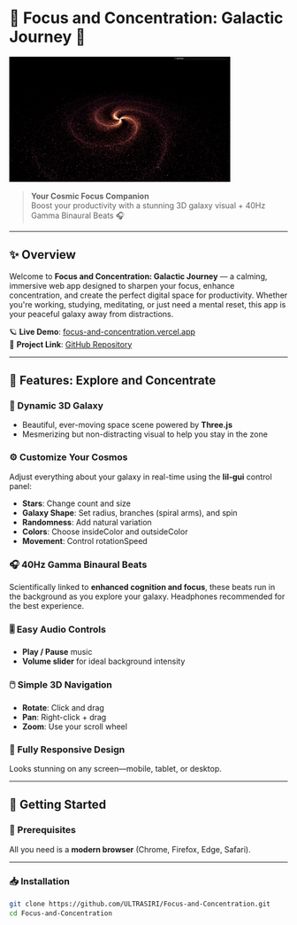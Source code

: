 # 🧠 Focus and Concentration: Galactic Journey 🌌

![Galaxy Animation](images/galaxy-screenshot.gif)

> **Your Cosmic Focus Companion**  
> Boost your productivity with a stunning 3D galaxy visual + 40Hz Gamma Binaural Beats 🎧

---

## ✨ Overview

Welcome to **Focus and Concentration: Galactic Journey** — a calming, immersive web app designed to sharpen your focus, enhance concentration, and create the perfect digital space for productivity. Whether you're working, studying, meditating, or just need a mental reset, this app is your peaceful galaxy away from distractions.

🪐 **Live Demo**: [focus-and-concentration.vercel.app](https://focus-and-concentration.vercel.app)  
🌌 **Project Link**: [GitHub Repository](https://github.com/ULTRASIRI/Focus-and-Concentration)

---

## 🎯 Features: Explore and Concentrate

### 🌌 Dynamic 3D Galaxy
- Beautiful, ever-moving space scene powered by **Three.js**
- Mesmerizing but non-distracting visual to help you stay in the zone

### ⚙️ Customize Your Cosmos
Adjust everything about your galaxy in real-time using the **lil-gui** control panel:

- **Stars**: Change count and size  
- **Galaxy Shape**: Set radius, branches (spiral arms), and spin  
- **Randomness**: Add natural variation  
- **Colors**: Choose insideColor and outsideColor  
- **Movement**: Control rotationSpeed  

### 🎧 40Hz Gamma Binaural Beats
Scientifically linked to **enhanced cognition and focus**, these beats run in the background as you explore your galaxy. Headphones recommended for the best experience.

### 🎚️ Easy Audio Controls
- **Play / Pause** music  
- **Volume slider** for ideal background intensity

### 🖱️ Simple 3D Navigation
- **Rotate**: Click and drag  
- **Pan**: Right-click + drag  
- **Zoom**: Use your scroll wheel  

### 📱 Fully Responsive Design
Looks stunning on any screen—mobile, tablet, or desktop.

---

## 🚀 Getting Started

### 🔧 Prerequisites
All you need is a **modern browser** (Chrome, Firefox, Edge, Safari).

---

### 📥 Installation

```bash
git clone https://github.com/ULTRASIRI/Focus-and-Concentration.git
cd Focus-and-Concentration

